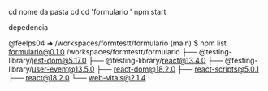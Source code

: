 cd nome da pasta
cd cd 'formulario '
npm start

depedencia

@feelps04 ➜ /workspaces/formtestt/formulario  (main) $ npm list
formulario@0.1.0 /workspaces/formtestt/formulario 
├── @testing-library/jest-dom@5.17.0
├── @testing-library/react@13.4.0
├── @testing-library/user-event@13.5.0
├── react-dom@18.2.0
├── react-scripts@5.0.1
├── react@18.2.0
└── web-vitals@2.1.4
